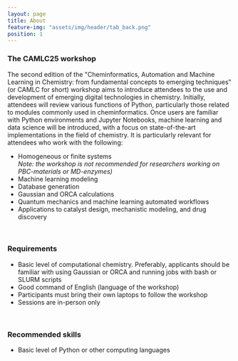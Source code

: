 ```yaml
---
layout: page
title: About
feature-img: "assets/img/header/tab_back.png"
position: 1
---
```


### The CAMLC25 workshop
<p align="justify">

The second edition of the "Cheminformatics, Automation and Machine Learning in Chemistry: from fundamental concepts to emerging techniques" (or CAMLC for short) workshop aims to introduce attendees to the use and development of emerging digital technologies in chemistry. Initially, attendees will review various functions of Python, particularly those related to modules commonly used in cheminformatics. Once users are familiar with Python environments and Jupyter Notebooks, machine learning and data science will be introduced, with a focus on state-of-the-art implementations in the field of chemistry. It is particularly relevant for attendees who work with the following:</p>

* Homogeneous or finite systems<br>
<i>Note: the workshop is not recommended for researchers working on PBC-materials or MD-enzymes)</i><br>
* Machine learning modeling<br>
* Database generation<br>
* Gaussian and ORCA calculations<br>
* Quantum mechanics and machine learning automated workflows<br>
* Applications to catalyst design, mechanistic modeling, and drug discovery<br>

<br>

### Requirements

* Basic level of computational chemistry. Preferably, applicants should be familiar with using Gaussian or ORCA and running jobs with bash or SLURM scripts
* Good command of English (language of the workshop)
* Participants must bring their own laptops to follow the workshop
* Sessions are in-person only

<br>

### Recommended skills

* Basic level of Python or other computing languages

<br>
